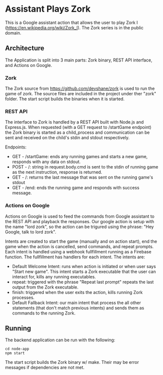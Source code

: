 # Assistant Plays Zork
This is a Google assistant action that allows the user to play Zork I (https://en.wikipedia.org/wiki/Zork_I). The Zork series is in the public domain.

## Architecture
The Application is split into 3 main parts: Zork binary, REST API interface, and Actions on Google.

### Zork
The Zork source from https://github.com/devshane/zork is used to run the game of zork. The source files are included in the project under ther "zork" folder. The start script builds the binaries when it is started.

### REST API
The interface to Zork is handled by a REST API built with Node.js and Express.js. When requested (with a GET request to /startGame endpoint) the Zork binary is started as a child_process and communication can be sent and received on the child's stdin and stdout respectively.

Endpoints:
* GET - /startGame: ends any running games and starts a new game, responds with any data on stdout.
* POST - /: string in request.body.cmd is sent to the stdin of running game as the next instruction, response is returned.
* GET - /: returns the last message that was sent on the running game's stdout
* GET - /end: ends the running game and responds with success message.

### Actions on Google
Actions on Google is used to feed the commands from Google assistant to the REST API and playback the responses. Our google action is setup with the name "lord zork", so the action can be trigured using the phrase: "Hey Google, talk to lord zork".

Intents are created to start the game (manually and on action start), end the game when the action is cancelled, send commands, and repeat prompts. Each intent is handled using a webhook fullfillment running as a Firebase function. The fullfillment has handlers for each intent. The intents are:

* Default Welcome Intent: runs when action is initiated or when user says "Start new game". This intent starts a Zork executable that the user can interact for, kills any running executables.
* repeat: triggered with the phrase "Repeat last prompt" repeats the last output from the Zork executable.
* finish: triggered when the user exits the action, kills running Zork processes.
* Default Fallback Intent: our main intent that process the all other statements (that don't match previous intents) and sends them as commands to the running Zork.


## Running
The backend application can be run with the following:
```
cd node-app
npm start
```
The start script builds the Zork binary w/ make. Their may be error messages if dependencies are not met.

